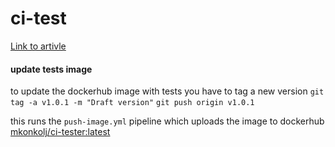 # ci-test

<a href="https://blog.devops.dev/integrating-playwright-in-ci-with-github-actions-and-docker-7baafe76de99">Link to artivle<a>

#### update tests image

to update the dockerhub image with tests you have to tag a new version
`git tag -a v1.0.1 -m "Draft version"`
`git push origin v1.0.1`

this runs the `push-image.yml` pipeline which uploads the image to dockerhub
<a href="https://hub.docker.com/r/mkonkolj/ci-tester">mkonkolj/ci-tester:latest</a>
